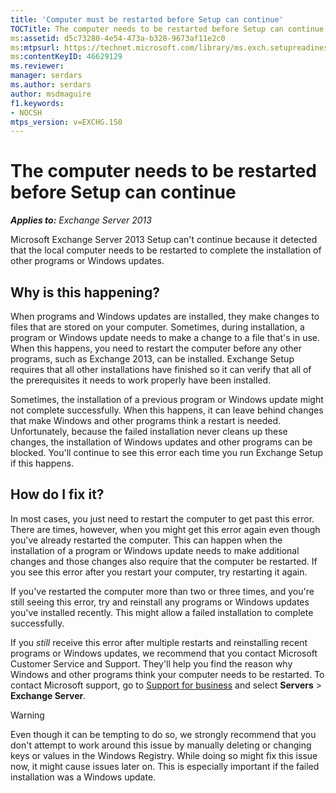 ```yaml
---
title: 'Computer must be restarted before Setup can continue'
TOCTitle: The computer needs to be restarted before Setup can continue
ms:assetid: d5c73280-4e54-473a-b328-9673af11e2c0
ms:mtpsurl: https://technet.microsoft.com/library/ms.exch.setupreadiness.rebootpending(v=EXCHG.150)
ms:contentKeyID: 46629129
ms.reviewer: 
manager: serdars
ms.author: serdars
author: msdmaguire
f1.keywords:
- NOCSH
mtps_version: v=EXCHG.150
---
```


# The computer needs to be restarted before Setup can continue

_**Applies to:** Exchange Server 2013_

Microsoft Exchange Server 2013 Setup can't continue because it detected that the local computer needs to be restarted to complete the installation of other programs or Windows updates.

## Why is this happening?

When programs and Windows updates are installed, they make changes to files that are stored on your computer. Sometimes, during installation, a program or Windows update needs to make a change to a file that's in use. When this happens, you need to restart the computer before any other programs, such as Exchange 2013, can be installed. Exchange Setup requires that all other installations have finished so it can verify that all of the prerequisites it needs to work properly have been installed.

Sometimes, the installation of a previous program or Windows update might not complete successfully. When this happens, it can leave behind changes that make Windows and other programs think a restart is needed. Unfortunately, because the failed installation never cleans up these changes, the installation of Windows updates and other programs can be blocked. You'll continue to see this error each time you run Exchange Setup if this happens.

## How do I fix it?

In most cases, you just need to restart the computer to get past this error. There are times, however, when you might get this error again even though you've already restarted the computer. This can happen when the installation of a program or Windows update needs to make additional changes and those changes also require that the computer be restarted. If you see this error after you restart your computer, try restarting it again.

If you've restarted the computer more than two or three times, and you're still seeing this error, try and reinstall any programs or Windows updates you've installed recently. This might allow a failed installation to complete successfully.

If you *still* receive this error after multiple restarts and reinstalling recent programs or Windows updates, we recommend that you contact Microsoft Customer Service and Support. They'll help you find the reason why Windows and other programs think your computer needs to be restarted. To contact Microsoft support, go to [Support for business](https://support.microsoft.com/supportforbusiness/productselection) and select **Servers** \> **Exchange Server**.

> [!WARNING]
> Even though it can be tempting to do so, we strongly recommend that you don't attempt to work around this issue by manually deleting or changing keys or values in the Windows Registry. While doing so might fix this issue now, it might cause issues later on. This is especially important if the failed installation was a Windows update.
